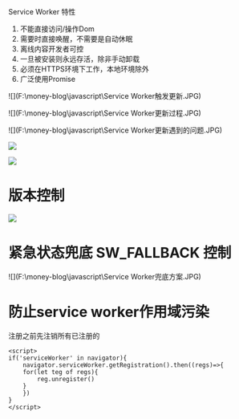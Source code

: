 Service Worker 特性

1. 不能直接访问/操作Dom
2. 需要时直接唤醒，不需要是自动休眠
3. 离线内容开发者可控
4. 一旦被安装则永远存活，除非手动卸载
5. 必须在HTTPS环境下工作，本地环境除外
6. 广泛使用Promise



![](F:\money-blog\javascript\Service Worker触发更新.JPG)



![](F:\money-blog\javascript\Service Worker更新过程.JPG)



![](F:\money-blog\javascript\Service Worker更新遇到的问题.JPG)



![](F:\money-blog\javascript\更新后通知用户.JPG)



![](F:\money-blog\javascript\更新后刷新.JPG)



# 版本控制

![](F:\money-blog\javascript\版本控制.JPG)



# 紧急状态兜底  SW_FALLBACK 控制

![](F:\money-blog\javascript\Service Worker兜底方案.JPG)







# 防止service worker作用域污染

注册之前先注销所有已注册的

```
<script>
if('serviceWorker' in navigator){
	navigator.serviceWorker.getRegistration().then((regs)=>{
	for(let teg of regs){
		reg.unregister()
	}
	})
}
</script>
```

